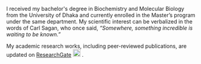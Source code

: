 I received my bachelor's degree in Biochemistry and Molecular Biology from the University of Dhaka and currently enrolled in the Master’s program under the same department. My scientific interest can be verbalized in the words of Carl Sagan, who once said, *“Somewhere, something incredible is waiting to be known.”* 

My academic research works, including peer-reviewed publications, are updated on [ResearchGate](https://www.researchgate.net/profile/Depro-Das) [<img src="https://upload.wikimedia.org/wikipedia/commons/0/06/ORCID_iD.svg" alt="alt_text" width="20px">](https://orcid.org/0000-0003-0969-0071) .
